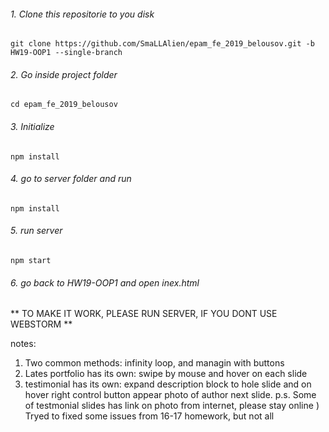 
###### 1. Clone this repositorie to you disk
```
git clone https://github.com/SmaLLAlien/epam_fe_2019_belousov.git -b HW19-OOP1 --single-branch
```
###### 2. Go inside project folder
```
cd epam_fe_2019_belousov
```
###### 3. Initialize
```
npm install
```
###### 4. go to server folder and run 
```
npm install
```
###### 5. run server
```
npm start
```
###### 6. go back to HW19-OOP1 and open inex.html
** TO MAKE IT WORK, PLEASE RUN SERVER, IF YOU DONT USE WEBSTORM **

notes:
1. Two common methods: infinity loop, and managin with buttons
2. Lates portfolio has its own: swipe by mouse and hover on each slide
3. testimonial has its own: expand description block to hole slide and on hover right control button appear photo of author next slide.
p.s. Some of testmonial slides has link on photo from internet, please stay online )
Tryed to fixed some issues from 16-17 homework, but not all
